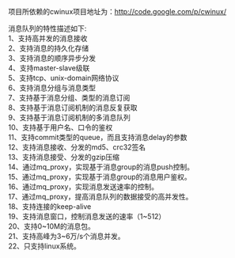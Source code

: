 项目所依赖的cwinux项目地址为：http://code.google.com/p/cwinux/

消息队列的特性描述如下:<br>
1、支持高并发的消息接收<br>
2、支持消息的持久化存储<br>
3、支持消息的顺序异步分发<br>
4、支持master-slave级联<br>
5、支持tcp、unix-domain网络协议<br>
6、支持消息分组与消息类型<br>
7、支持基于消息分组、类型的消息订阅<br>
8、支持基于消息订阅机制的消息反复获取<br>
9、支持基于消息订阅机制的多消息队列<br>
10、支持基于用户名、口令的鉴权<br>
11、支持commit类型的queue，而且支持消息delay的参数<br>
12、支持消息接收、分发的md5、crc32签名<br>
13、支持消息接受、分发的gzip压缩<br>
14、通过mq_proxy，实现基于消息group的消息push控制。<br>
15、通过mq_proxy，实现基于消息group的消息用户鉴权。<br>
16、通过mq_proxy，实现消息发送速率的控制。<br>
17、通过mq_proxy，提高消息队列的数据接受的高并发性。<br>
18、支持连接的keep-alive<br>
19、支持消息窗口，控制消息发送的速率（1~512）<br>
20、支持0~10M的消息包。<br>
21、支持高峰为3~6万/s个消息并发。<br>
22、只支持linux系统。<br>

